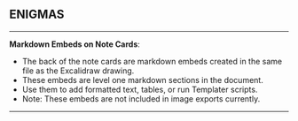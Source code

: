 

## ENIGMAS
-----

**Markdown Embeds on Note Cards**:

- The back of the note cards are markdown embeds created in the same file as the Excalidraw drawing.
- These embeds are level one markdown sections in the document.
- Use them to add formatted text, tables, or run Templater scripts.
- Note: These embeds are not included in image exports currently.

-----